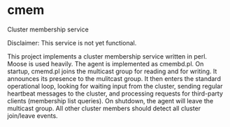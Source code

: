 # cmem
Cluster membership service

Disclaimer: This service is not yet functional.

This project implements a cluster membership service written in perl.  Moose is used heavily.
The agent is implemented as cmembd.pl.  On startup, cmemd.pl joins the multicast group for reading
and for writing.  It announces its presence to the mulitcast group.  It then enters the standard
operational loop, looking for waiting input from the cluster, sending regular heartbeat messages
to the cluster, and processing requests for third-party clients (membership list queries).  On
shutdown, the agent will leave the multicast group.  All other cluster members should detect
all cluster join/leave events.
